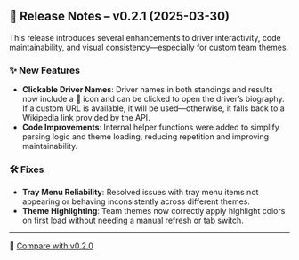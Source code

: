 ## 🚀 Release Notes – v0.2.1 (2025-03-30)

This release introduces several enhancements to driver interactivity, code maintainability, and visual consistency—especially for custom team themes.

### ✨ New Features
- **Clickable Driver Names**: Driver names in both standings and results now include a 👤 icon and can be clicked to open the driver’s biography. If a custom URL is available, it will be used—otherwise, it falls back to a Wikipedia link provided by the API.
- **Code Improvements**: Internal helper functions were added to simplify parsing logic and theme loading, reducing repetition and improving maintainability.

### 🛠️ Fixes
- **Tray Menu Reliability**: Resolved issues with tray menu items not appearing or behaving inconsistently across different themes.
- **Theme Highlighting**: Team themes now correctly apply highlight colors on first load without needing a manual refresh or tab switch.

---

🔗 [Compare with v0.2.0](https://github.com/mphartzheim/f1tray/compare/v0.2.0...v0.2.1)
